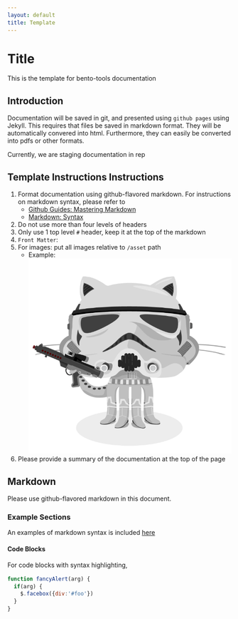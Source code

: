 ```yaml
---
layout: default
title: Template
---
```


# Title

This is the template for bento-tools documentation

## Introduction
Documentation will be saved in git, and presented using `github pages` using Jekyll. This requires that files be saved in markdown format. They will be automatically convered into html.  Furthermore, they can easily be converted into pdfs or other formats.

Currently, we are staging documentation in rep

## Template Instructions Instructions

1. Format documentation using github-flavored markdown. For instructions on markdown syntax, please refer to
    * [Github Guides: Mastering Markdown](https://guides.github.com/features/mastering-markdown/)
    * [Markdown: Syntax](https://daringfireball.net/projects/markdown/syntax)
2. Do not use more than four levels of headers
3. Only use 1 top level `#` header, keep it at the top of the markdown
4. `Front Matter`: 
5. For images: put all images relative to `/asset` path
    * Example: ![Stormtrooper octocat](assets/stormtroopocat.jpg)
6. Please provide a summary of the documentation at the top of the page


## Markdown
Please use github-flavored markdown in this document.

### Example Sections
An examples of markdown syntax is included [here](/example)


#### Code Blocks
For code blocks with syntax highlighting, 
```javascript
function fancyAlert(arg) {
  if(arg) {
    $.facebox({div:'#foo'})
  }
}
```


